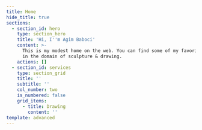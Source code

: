 ```yaml
---
title: Home
hide_title: true
sections:
  - section_id: hero
    type: section_hero
    title: 'Hi, I''m Agim Baboci'
    content: >-
      This is my modest home on the web. You can find some of my favorite works
      in the domain of sculpture & drawing.
    actions: []
  - section_id: services
    type: section_grid
    title: ''
    subtitle: ''
    col_number: two
    is_numbered: false
    grid_items:
      - title: Drawing
        content: ''
template: advanced
---
```

